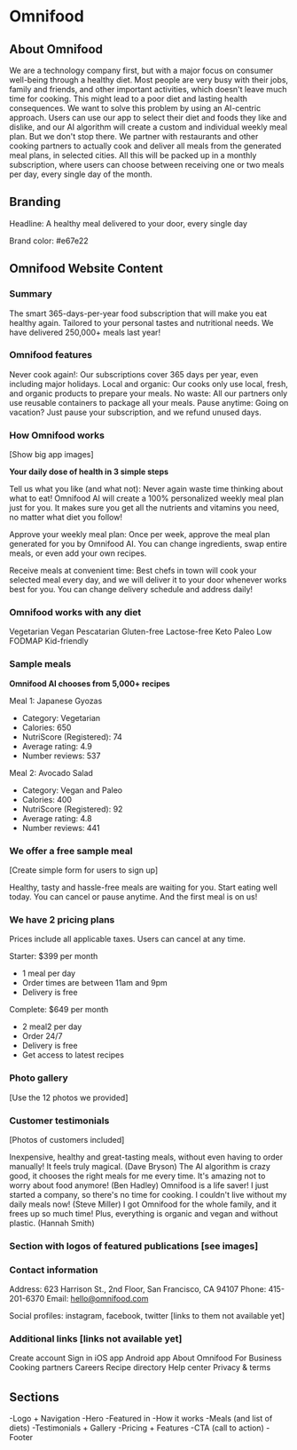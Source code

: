 # Omnifood

## About Omnifood

We are a technology company first, but with a major focus on consumer well-being through a healthy diet. Most people are very busy with their jobs, family and friends, and other important activities, which doesn't leave much time for cooking. This might lead to a poor diet and lasting health consequences. We want to solve this problem by using an AI-centric approach. Users can use our app to select their diet and foods they like and dislike, and our AI algorithm will create a custom and individual weekly meal plan. But we don't stop there. We partner with restaurants and other cooking partners to actually cook and deliver all meals from the generated meal plans, in selected cities. All this will be packed up in a monthly subscription, where users can choose between receiving one or two meals per day, every single day of the month.

## Branding

Headline: A healthy meal delivered to your door, every single day

Brand color: #e67e22

## Omnifood Website Content

### Summary

The smart 365-days-per-year food subscription that will make you eat healthy again. Tailored to your personal tastes and nutritional needs. We have delivered 250,000+ meals last year!

### Omnifood features

Never cook again!: Our subscriptions cover 365 days per year, even including major holidays.
Local and organic: Our cooks only use local, fresh, and organic products to prepare your meals.
No waste: All our partners only use reusable containers to package all your meals.
Pause anytime: Going on vacation? Just pause your subscription, and we refund unused days.

### How Omnifood works

[Show big app images]

**Your daily dose of health in 3 simple steps**

Tell us what you like (and what not): Never again waste time thinking about what to eat! Omnifood AI will create a 100% personalized weekly meal plan just for you. It makes sure you get all the nutrients and vitamins you need, no matter what diet you follow!

Approve your weekly meal plan: Once per week, approve the meal plan generated for you by Omnifood AI. You can change ingredients, swap entire meals, or even add your own recipes.

Receive meals at convenient time: Best chefs in town will cook your selected meal every day, and we will deliver it to your door whenever works best for you. You can change delivery schedule and address daily!

### Omnifood works with any diet

Vegetarian
Vegan
Pescatarian
Gluten-free
Lactose-free
Keto
Paleo
Low FODMAP
Kid-friendly

### Sample meals

**Omnifood AI chooses from 5,000+ recipes**

Meal 1: Japanese Gyozas

- Category: Vegetarian
- Calories: 650
- NutriScore (Registered): 74
- Average rating: 4.9
- Number reviews: 537

Meal 2: Avocado Salad

- Category: Vegan and Paleo
- Calories: 400
- NutriScore (Registered): 92
- Average rating: 4.8
- Number reviews: 441

### We offer a free sample meal

[Create simple form for users to sign up]

Healthy, tasty and hassle-free meals are waiting for you. Start eating well today. You can cancel or pause anytime. And the first meal is on us!

### We have 2 pricing plans

Prices include all applicable taxes. Users can cancel at any time.

Starter: $399 per month

- 1 meal per day
- Order times are between 11am and 9pm
- Delivery is free

Complete: $649 per month

- 2 meal2 per day
- Order 24/7
- Delivery is free
- Get access to latest recipes

### Photo gallery

[Use the 12 photos we provided]

### Customer testimonials

[Photos of customers included]

Inexpensive, healthy and great-tasting meals, without even having to order manually! It feels truly magical. (Dave Bryson)
The AI algorithm is crazy good, it chooses the right meals for me every time. It's amazing not to worry about food anymore! (Ben Hadley)
Omnifood is a life saver! I just started a company, so there's no time for cooking. I couldn't live without my daily meals now! (Steve Miller)
I got Omnifood for the whole family, and it frees up so much time! Plus, everything is organic and vegan and without plastic. (Hannah Smith)

### Section with logos of featured publications [see images]

### Contact information

Address: 623 Harrison St., 2nd Floor, San Francisco, CA 94107
Phone: 415-201-6370
Email: hello@omnifood.com

Social profiles: instagram, facebook, twitter [links to them not available yet]

### Additional links [links not available yet]

Create account
Sign in
iOS app
Android app
About Omnifood
For Business
Cooking partners
Careers
Recipe directory
Help center
Privacy & terms

######

## Sections

-Logo + Navigation
-Hero
-Featured in
-How it works
-Meals (and list of diets)
-Testimonials + Gallery
-Pricing + Features
-CTA (call to action)
-Footer
